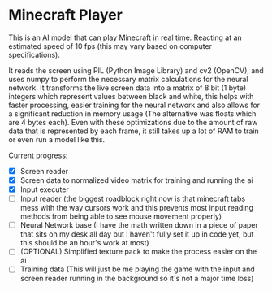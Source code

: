 # Minecraft Player

This is an AI model that can play Minecraft in real time. Reacting at an estimated speed of 10 fps (this may vary based on computer specifications). 

It reads the screen using PIL (Python Image Library) and cv2 (OpenCV), and uses numpy to perform the necessary matrix calculations for the neural network. It transforms the live screen data into a matrix of 8 bit (1 byte) integers which represent values between black and white, this helps with faster processing, easier training for the neural network and also allows for a significant reduction in memory usage (The alternative was floats which are 4 bytes each). Even with these optimizations due to the amount of raw data that is represented by each frame, it still takes up a lot of RAM to train or even run a model like this.

Current progress:

- [X] Screen reader 
- [X] Screen data to normalized video matrix for training and running the ai 
- [X] Input executer
- [ ] Input reader (the biggest roadblock right now is that minecraft tabs mess with the way cursors work and this prevents most input reading methods from being able to see mouse movement properly)
- [ ] Neural Network base (I have the math written down in a piece of paper that sits on my desk all day but i haven't fully set it up in code yet, but this should be an hour's work at most)
- [ ] (OPTIONAL) Simplified texture pack to make the process easier on the ai
- [ ] Training data (This will just be me playing the game with the input and screen reader running in the background so it's not a major time loss)
